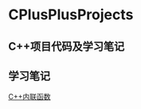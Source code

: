 # CPlusPlusProjects
## C++项目代码及学习笔记

## 学习笔记
[C++内联函数](https://blog.csdn.net/qq_35902025/article/details/127912415?csdn_share_tail=%7B%22type%22%3A%22blog%22%2C%22rType%22%3A%22article%22%2C%22rId%22%3A%22127912415%22%2C%22source%22%3A%22qq_35902025%22%7D)
